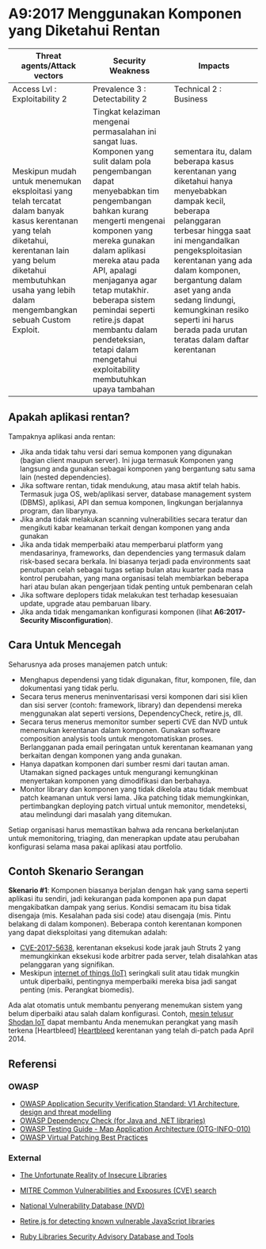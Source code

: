 # A9:2017 Menggunakan Komponen yang Diketahui Rentan

| Threat agents/Attack vectors | Security Weakness           | Impacts               |
| -- | -- | -- |
| Access Lvl : Exploitability 2 | Prevalence 3 : Detectability 2 | Technical 2 : Business |
| Meskipun mudah untuk menemukan eksploitasi yang telah tercatat dalam banyak kasus kerentanan yang telah diketahui, kerentanan lain yang belum diketahui membutuhkan usaha yang lebih dalam mengembangkan sebuah Custom Exploit. | Tingkat kelaziman mengenai permasalahan ini sangat luas. Komponen yang sulit dalam pola pengembangan dapat menyebabkan tim pengembangan bahkan kurang mengerti mengenai komponen yang mereka gunakan dalam aplikasi mereka atau pada API, apalagi menjaganya agar tetap mutakhir. beberapa sistem pemindai seperti retire.js dapat membantu dalam pendeteksian, tetapi dalam mengetahui exploitability membutuhkan upaya tambahan | sementara itu, dalam beberapa kasus kerentanan yang diketahui hanya menyebabkan dampak kecil, beberapa pelanggaran terbesar hingga saat ini mengandalkan pengeksploitasian kerentanan yang ada dalam komponen, bergantung dalam aset yang anda sedang lindungi, kemungkinan resiko seperti ini harus berada pada urutan teratas dalam daftar kerentanan |

## Apakah aplikasi rentan?

Tampaknya aplikasi anda rentan:

* Jika anda tidak tahu versi dari semua komponen yang digunakan (bagian client maupun server). Ini juga termasuk Komponen yang langsung anda gunakan sebagai komponen yang bergantung satu sama lain (nested dependencies).
* Jika software rentan, tidak mendukung, atau masa aktif telah habis. Termasuk juga OS, web/aplikasi server, database management system (DBMS), aplikasi, API dan semua komponen, lingkungan berjalannya program, dan libarynya.
* Jika anda tidak melakukan scanning vulnerabilities secara teratur dan mengikuti kabar keamanan  terkait dengan komponen yang anda gunakan
* Jika anda tidak memperbaiki atau memperbarui platform yang mendasarinya, frameworks, dan dependencies yang termasuk dalam risk-based secara berkala. Ini biasanya terjadi pada environments saat penutupan celah sebagai tugas setiap bulan atau kuarter pada masa kontrol perubahan, yang mana organisasi telah membiarkan beberapa hari atau bulan akan pengerjaan tidak penting untuk pembenaran celah 
* Jika software deplopers tidak melakukan test terhadap kesesuaian update, upgrade atau pembaruan libary.
* Jika anda tidak mengamankan konfigurasi komponen (lihat **A6:2017-Security Misconfiguration**).

## Cara Untuk Mencegah

Seharusnya ada proses manajemen patch untuk:

* Menghapus dependensi yang tidak digunakan, fitur, komponen, file, dan dokumentasi yang tidak perlu.
* Secara terus menerus meninventarisasi versi komponen dari sisi klien dan sisi server (contoh: framework, library) dan dependensi mereka menggunakan alat seperti versions, DependencyCheck, retire.js, dll. 
* Secara terus menerus memonitor sumber seperti CVE dan NVD untuk menemukan kerentanan dalam komponen. Gunakan software composition analysis tools untuk mengotomatiskan proses. Berlangganan pada email peringatan untuk kerentanan keamanan yang berkaitan dengan komponen yang anda gunakan.
* Hanya dapatkan komponen dari sumber resmi dari tautan aman. Utamakan signed packages untuk mengurangi kemungkinan menyertakan komponen yang dimodifikasi dan berbahaya.
* Monitor library dan komponen yang tidak dikelola atau tidak membuat patch keamanan untuk versi lama. Jika patching tidak memungkinkan, pertimbangkan deploying patch virtual untuk memonitor, mendeteksi, atau melindungi dari masalah yang ditemukan.

Setiap organisasi harus memastikan bahwa ada rencana berkelanjutan untuk memonitoring, triaging, dan menerapkan update atau perubahan konfigurasi selama masa pakai aplikasi atau portfolio.

## Contoh Skenario Serangan

**Skenario #1**: Komponen biasanya berjalan dengan hak yang sama seperti aplikasi itu sendiri, jadi kekurangan pada komponen apa pun dapat mengakibatkan dampak yang serius. Kondisi semacam itu bisa tidak disengaja (mis. Kesalahan pada sisi code) atau disengaja (mis. Pintu belakang di dalam komponen). Beberapa contoh kerentanan komponen yang dapat dieksploitasi yang ditemukan adalah:

* [CVE-2017-5638](https://cve.mitre.org/cgi-bin/cvename.cgi?name=CVE-2017-5638), kerentanan eksekusi kode jarak jauh Struts 2 yang memungkinkan eksekusi kode arbitrer pada server, telah disalahkan atas pelanggaran yang signifikan.
* Meskipun [internet of things (IoT)](https://en.wikipedia.org/wiki/Internet_of_things) seringkali sulit atau tidak mungkin untuk diperbaiki, pentingnya memperbaiki mereka bisa jadi sangat penting (mis. Perangkat biomedis).

Ada alat otomatis untuk membantu penyerang menemukan sistem yang belum diperbaiki atau salah dalam konfigurasi. Contoh, [mesin telusur Shodan IoT](https://www.shodan.io/) dapat membantu Anda menemukan perangkat yang masih terkena [Heartbleed] [Heartbleed](https://en.wikipedia.org/wiki/Heartbleed) kerentanan yang telah di-patch pada April 2014.

## Referensi

### OWASP

* [OWASP Application Security Verification Standard: V1 Architecture, design and threat modelling](https://github.com/OWASP/ASVS/blob/v4.0.2/4.0/en/0x10-V1-Architecture.md)
* [OWASP Dependency Check (for Java and .NET libraries)](https://owasp.org/www-project-dependency-check/)
* [OWASP Testing Guide - Map Application Architecture (OTG-INFO-010)](https://owasp.org/www-project-web-security-testing-guide/latest/4-Web_Application_Security_Testing/01-Information_Gathering/10-Map_Application_Architecture)
* [OWASP Virtual Patching Best Practices](https://owasp.org/www-community/Virtual_Patching_Best_Practices)

### External

* [The Unfortunate Reality of Insecure Libraries](https://cdn2.hubspot.net/hub/203759/file-1100864196-pdf/docs/Contrast_-_Insecure_Libraries_2014.pdf)
* [MITRE Common Vulnerabilities and Exposures (CVE) search](https://www.cvedetails.com/version-search.php)
* [National Vulnerability Database (NVD)](https://nvd.nist.gov/)
* [Retire.js for detecting known vulnerable JavaScript libraries](https://github.com/retirejs/retire.js/)

* [Ruby Libraries Security Advisory Database and Tools](https://rubysec.com/)
